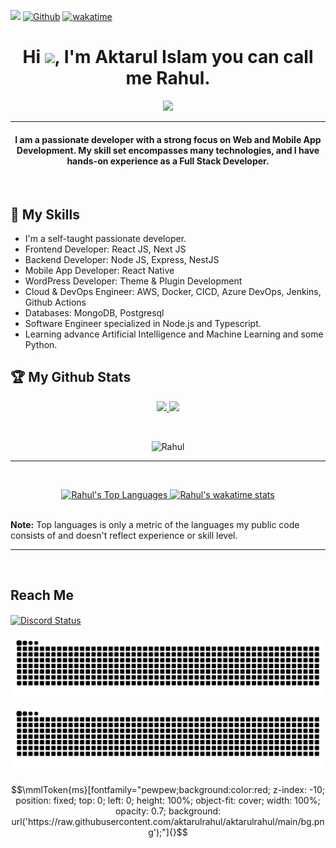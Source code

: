 ![](https://visitor-badge.laobi.icu/badge?page_id=aktarulrahul.aktarulrahul&style=for-the-badge)
[![Github](https://img.shields.io/github/followers/aktarulrahul?label=Follow&style=for-the-badge&logo=github)](https://github.com/aktarulrahul)
[![wakatime](https://wakatime.com/badge/user/7da43ba9-2bc5-4a32-baea-19e38fc777e2.svg?style=for-the-badge)](https://wakatime.com/@aktarulrahul)

<h1 align="center">Hi <img src="https://media.giphy.com/media/hvRJCLFzcasrR4ia7z/giphy.gif" width="35">, I'm Aktarul Islam you can call me Rahul.</h1>
<p align="center">
  <a href="https://github.com/aktarulrahul"><img src="https://readme-typing-svg.herokuapp.com?color=%2336BCF7&center=true&vCenter=true&lines=Self+taught;Full+stack+developer.;App+developer.;DevOps+Engineer.;Learning+new+things+everyday."></a>
</p>
<hr/>
<h4 align="center">I am a passionate developer with a strong focus on Web and Mobile App Development. My skill set encompasses many technologies, and I have hands-on experience as a Full Stack Developer.</h4>
<br>

## 🤹 My Skills

- I'm a self-taught passionate developer.
- Frontend Developer: React JS, Next JS
- Backend Developer: Node JS, Express, NestJS
- Mobile App Developer: React Native
- WordPress Developer: Theme & Plugin Development
- Cloud & DevOps Engineer: AWS, Docker, CICD, Azure DevOps, Jenkins, Github Actions
- Databases: MongoDB, Postgresql
- Software Engineer specialized in Node.js and Typescript.
- Learning advance Artificial Intelligence and Machine Learning and some Python.

## :trophy: My Github Stats

<div>
  <p align="center">
 <a href="https://github-readme-stats.vercel.app/api?username=aktarulrahul&theme=tokyonight">
  <img src="https://github-readme-stats.vercel.app/api?username=aktarulrahul&count_private=true&show_icons=true&theme=tokyonight&count-private=true&v=2" />
</a>
<a href="https://github-readme-streak-stats.herokuapp.com/?user=aktarulrahul&theme=algolia">
  <img src="https://github-readme-streak-stats.herokuapp.com/?user=aktarulrahul&theme=algolia&count-private=true&v=2" />
</a>
  </p>
</div>
<br/>
<div>
 <p align="center">
   <img src="https://activity-graph.herokuapp.com/graph?username=aktarulrahul&custom_title=Rahul's%20Contribution%20Graph&theme=react-dark&count-private=true" alt="Rahul"  />
  </p>
  <hr/>
  <br/>
  <div>
     <p align="center">
       <a href="https://github-readme-stats.vercel.app/api/top-langs/?username=aktarulrahul&langs_count=8&layout=compact&theme=react&hide_border=true&bg_color=0D1117">
          <img alt="Rahul's Top Languages" src="https://github-readme-stats.vercel.app/api/top-langs/?username=aktarulrahul&langs_count=8&layout=compact&theme=react&hide_border=true&bg_color=0D1117" />
      </a>
      <a href="https://github-readme-stats.vercel.app/api/wakatime?username=aktarulrahul&layout=compact&theme=react&hide_border=true&bg_color=0D1117&v=2">
          <img alt="Rahul's wakatime stats" src="https://github-readme-stats.vercel.app/api/wakatime?username=aktarulrahul&layout=compact&theme=react&hide_border=true&bg_color=0D1117" />
      </a>
    </p>
    <br/>
  </div>
 </div>
    <b>Note:</b> Top languages is only a metric of the languages my public code consists of and doesn't reflect experience or skill level.
 <hr/>
 <br/>

## Reach Me

<a href="https://discord.com/users/697963068155494430" target="_blank">
	<img width="50%" align="center" alt="Discord Status" src="https://lanyard.cnrad.dev/api/697963068155494430?bg=1f1f1f&borderRadius=5px">
</a>

![contrib-graph](https://github.com/aktarulrahul/aktarulrahul/raw/output/github-snake.svg#gh-light-mode-only)
![contrib-graph](https://github.com/aktarulrahul/aktarulrahul/raw/output/github-snake-dark.svg#gh-dark-mode-only)

```math
\mmlToken{ms}[fontfamily="pewpew;background:color:red; z-index: -10; position: fixed; top: 0; left: 0; height: 100%; object-fit: cover; width: 100%; opacity: 0.7; background: url('https://raw.githubusercontent.com/aktarulrahul/aktarulrahul/main/bg.png');"]{}
```
